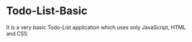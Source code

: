 # Todo-List-Basic
It is a very basic Todo-List application which uses only JavaScript, HTML and CSS
